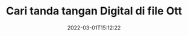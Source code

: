 ---
############################# Static ############################
layout: "auto-gen-signature"
date: 2022-03-01T15:12:22
draft: false
operation: Search
signaturetype: Digital
fileformat: Ott
productName: .NET
lang: id
productCode: net
otherformats: pdf doc docx docm dot dotx odt ott xls xlsx xlsm xlsb ods ots xltx xltm pptx pptm
breadcrumb: Search Digital signatures at Ott with C#

############################# Head ############################
head_title: "Cari tanda tangan Digital dalam file Ott di C#"
head_description: "Gunakan .NET untuk mencari tanda tangan Digital di file Ott menggunakan beberapa baris kode."

############################# Header ############################
title: "Cari tanda tangan Digital di file Ott"
description: ".NET API asli memungkinkan untuk mencari Digital tanda tangan di file Ott yang sudah ditandatangani. Lakukan pencarian tanda tangan elektronik lanjutan dalam dokumen Ott Anda menggunakan beberapa baris kode."
bg_image: "https://cms.admin.containerize.com/templates/aspose/App_Themes/V3/images/bg/header1.png"
bg_overlay: false
button:
    enable: true

############################# SubMenu ############################
submenu:
    enable: true

    left:
        img_alt: "GroupDocs.Signature for .NET"
        image: "https://cms.admin.containerize.com/templates/groupdocs/images/product-logos/90x90-noborder/groupdocsature-net.png"
        product: "GroupDocs.Signature"
        platform: ".NET"



############################# About ############################
about:
    enable: true
    title: "Tentang GroupDocs.Signature for .NET API"
    content: |
        [GroupDocs.Signature for .NET](https://products.groupdocs.com/signature/net/) menyediakan .NET API untuk memproses dokumen menggunakan berbagai jenis tanda tangan seperti teks, gambar, sertifikat digital, kode batang, kode QR, stempel, atau metadata. Pengguna dapat menambah, menghapus, memperbarui, memverifikasi atau mencari tanda tangan elektronik dalam PDF, dokumen MS Word, buku kerja MS Excel, presentasi MS PowerPoint, file Adobe Photoshop dan berbagai format gambar, dengan dukungan tambahan untuk menyesuaikan properti tanda tangan sesuai kebutuhan.
    

############################# Steps ############################
steps:
    enable: true
    title_left: "Cara mencari tanda tangan Digital di Ott"
    content_left: |
        [GroupDocs.Signature for .NET](https://products.groupdocs.com/signature/net/) memudahkan pengembang .NET untuk mencari tanda tangan Digital dalam file Ott dari aplikasi mereka dengan menerapkan beberapa langkah mudah.
        
        * Buat instance baru kelas Signature dan teruskan jalur dokumen sumber sebagai parameter konstruktor.
        * Buat instance objek SearchOptions sesuai dengan kebutuhan Anda dan tentukan opsi pencarian.
        * Panggil metode Pencarian dari instance kelas Signature dan berikan SearchOptions ke sana.
        * Proses pencarian hasil sesuai dengan permintaan Anda.

    title_right: "Persyaratan sistem"
    content_right: |
        GroupDocs.Signature for .NET didukung di semua platform dan sistem operasi utama. Sebelum menjalankan kode di bawah ini, pastikan Anda telah menginstal prasyarat berikut di sistem Anda.

        * Sistem operasi: Microsoft Windows, Linux, MacOS
        * Lingkungan pengembangan: Microsoft Visual Studio, Xamarin, MonoDevelop
        * Frameworks: .NET Framework, .NET Standard, .NET Core, Mono
        * Unduh versi terbaru GroupDocs.Signature for .NET dari [Nuget](https://www.nuget.org/packages/groupdocs.signature)
         
    code: |
        ```csharp    
                
        // Set up input Ott file
        string filePath = "input.ott";

        // Instantiate Signature for input file
        using (GroupDocs.Signature.Signature signature = new GroupDocs.Signature.Signature(filePath))
        {
                //Create search options
                DigitalSearchOptions options = new DigitalSearchOptions()
                {
                    // specify special search criteria
                    Comments = "Approved",
                    // specify date range period of signature
                    SignDateTimeFrom = new DateTime(year: 2020, month: 01, day: 01),
                    SignDateTimeTo = new DateTime(year: 2020, month: 12, day: 31)
                };

                // search for Digital signatures in Ott document
                List<DigitalSignature> signatures = signature.Search<DigitalSignature>(options);

                // process signatures which were found                
                foreach (DigitalSignature item in signatures)
                {
                    //...
                }
        }

        ```

############################# Demos ############################
demos:
    enable: true
    title: "Telusuri Digital tanda tangan elektronik Demo Langsung"
    content: |
       Cari dokumen untuk berbagai tanda tangan elektronik ke file Ott sekarang juga dengan mengunjungi situs web [GroupDocs.Signature App](https://products.groupdocs.app/signature/family).

        
############################# More Formats ############################
more_formats:
    enable: true
    title: "Cari tanda tangan Digital lainnya menggunakan C#"
    content: |
        "Pencarian tanda tangan elektronik di berbagai dokumen. Temukan tanda tangan dari salah satu format file populer seperti yang ditunjukkan di bawah ini."
    format: 
           
       
back_to_top:
    enable: true
---